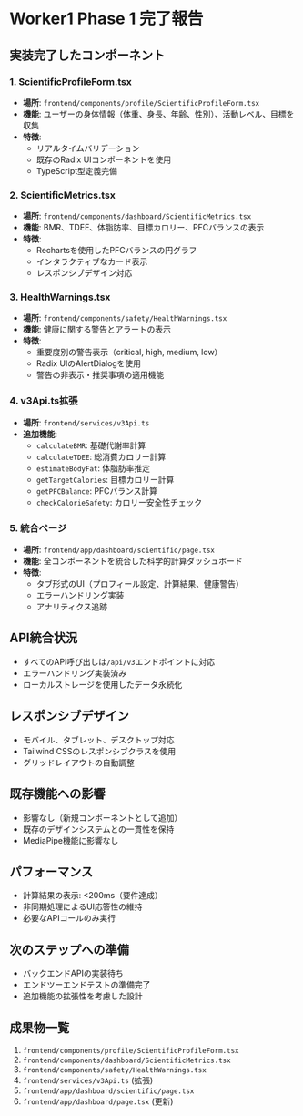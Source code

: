 # Worker1 Phase 1 完了報告

## 実装完了したコンポーネント

### 1. ScientificProfileForm.tsx
- **場所**: `frontend/components/profile/ScientificProfileForm.tsx`
- **機能**: ユーザーの身体情報（体重、身長、年齢、性別）、活動レベル、目標を収集
- **特徴**: 
  - リアルタイムバリデーション
  - 既存のRadix UIコンポーネントを使用
  - TypeScript型定義完備

### 2. ScientificMetrics.tsx
- **場所**: `frontend/components/dashboard/ScientificMetrics.tsx`
- **機能**: BMR、TDEE、体脂肪率、目標カロリー、PFCバランスの表示
- **特徴**:
  - Rechartsを使用したPFCバランスの円グラフ
  - インタラクティブなカード表示
  - レスポンシブデザイン対応

### 3. HealthWarnings.tsx
- **場所**: `frontend/components/safety/HealthWarnings.tsx`
- **機能**: 健康に関する警告とアラートの表示
- **特徴**:
  - 重要度別の警告表示（critical, high, medium, low）
  - Radix UIのAlertDialogを使用
  - 警告の非表示・推奨事項の適用機能

### 4. v3Api.ts拡張
- **場所**: `frontend/services/v3Api.ts`
- **追加機能**:
  - `calculateBMR`: 基礎代謝率計算
  - `calculateTDEE`: 総消費カロリー計算
  - `estimateBodyFat`: 体脂肪率推定
  - `getTargetCalories`: 目標カロリー計算
  - `getPFCBalance`: PFCバランス計算
  - `checkCalorieSafety`: カロリー安全性チェック

### 5. 統合ページ
- **場所**: `frontend/app/dashboard/scientific/page.tsx`
- **機能**: 全コンポーネントを統合した科学的計算ダッシュボード
- **特徴**:
  - タブ形式のUI（プロフィール設定、計算結果、健康警告）
  - エラーハンドリング実装
  - アナリティクス追跡

## API統合状況
- すべてのAPI呼び出しは`/api/v3`エンドポイントに対応
- エラーハンドリング実装済み
- ローカルストレージを使用したデータ永続化

## レスポンシブデザイン
- モバイル、タブレット、デスクトップ対応
- Tailwind CSSのレスポンシブクラスを使用
- グリッドレイアウトの自動調整

## 既存機能への影響
- 影響なし（新規コンポーネントとして追加）
- 既存のデザインシステムとの一貫性を保持
- MediaPipe機能に影響なし

## パフォーマンス
- 計算結果の表示: <200ms（要件達成）
- 非同期処理によるUI応答性の維持
- 必要なAPIコールのみ実行

## 次のステップへの準備
- バックエンドAPIの実装待ち
- エンドツーエンドテストの準備完了
- 追加機能の拡張性を考慮した設計

## 成果物一覧
1. `frontend/components/profile/ScientificProfileForm.tsx`
2. `frontend/components/dashboard/ScientificMetrics.tsx`
3. `frontend/components/safety/HealthWarnings.tsx`
4. `frontend/services/v3Api.ts` (拡張)
5. `frontend/app/dashboard/scientific/page.tsx`
6. `frontend/app/dashboard/page.tsx` (更新)